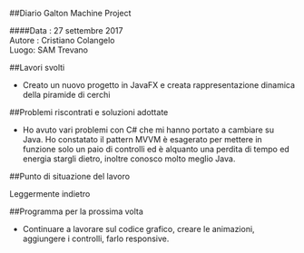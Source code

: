 ##Diario Galton Machine Project

####Data : 27 settembre 2017 <br> Autore : Cristiano Colangelo <br> Luogo: SAM Trevano

##Lavori svolti

- Creato un nuovo progetto in JavaFX e creata rappresentazione dinamica della piramide di cerchi

##Problemi riscontrati e soluzioni adottate

- Ho avuto vari problemi con C# che mi hanno portato a cambiare su Java. Ho constatato il pattern MVVM è esagerato per mettere in funzione solo un paio di controlli ed è alquanto una perdita di tempo ed energia stargli dietro, inoltre conosco molto meglio Java.

##Punto di situazione del lavoro

Leggermente indietro 


##Programma per la prossima volta

- Continuare a lavorare sul codice grafico, creare le animazioni, aggiungere i controlli, farlo responsive.